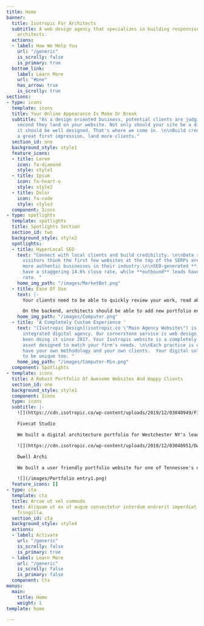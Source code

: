 ```yaml
---
title: Home
banner:
  title: Isotropic For Architects
  subtitle: A web design agency that specializes in building responsive websites for
    architects.
  actions:
  - label: How We Help You
    url: "/generic"
    is_scrolly: false
    is_primary: true
  bottom_link:
    label: Learn More
    url: "#one"
    has_arrow: true
    is_scrolly: true
sections:
- type: icons
  template: icons
  title: Your Online Appearance Is Make Or Break
  subtitle: "As a design oriented business, potential clients are judging from the
    second they land on your website. Not only should your site be a digital portfolio,
    it should be well designed. That's where we come in. \n\nBuild credibility, make
    a great first impression, land more clients."
  section_id: one
  background_style: style1
  feature_icons:
  - title: Lorem
    icon: fa-diamond
    style: style1
  - title: Ipsum
    icon: fa-heart-o
    style: style2
  - title: Dolor
    icon: fa-code
    style: style3
  component: Icons
- type: spotlights
  template: spotlights
  title: Spotlights Section
  section_id: two
  background_style: style2
  spotlights:
  - title: HyperLocal SEO
    text: "Connect with local clients and build credibility. \n\nData shows that web
      visitors think the first few websites at the top of the SERPs are amongst the
      more authentic businesses in their industry.\n\nSEO-generated **inbound** leads
      have a staggering 14.6% close rate, while **outbound** leads have a 1.7% close
      rate. "
    home_img_path: "/images/MarketBot.png"
  - title: Ease Of Use
    text: |-
      Your clients need to be able to quickly review your work, read about your firm and contact you for more information. Our sites do that by leveraging simplicity and good design.

      On the backend, architects should be able to add new portfolio entries, publish blog posts and change page text by themselves. We build our sites on a Wordpress CMS and design the backend to be as user friendly as the frontend.
    home_img_path: "/images/Computer.png"
  - title: 'A Completely Custom Experience '
    text: "[Isotropic Design](isotropic.co \"Main Agency Website\") is a vertically
      integrated digital agency. Our cornerstone service is web design, and we've
      been doing it since 2017. Your Isotropic website is a completely custom digital
      asset designed to match your firm's needs. \n\nEach practice is unique - you
      have your own methodology and your own clients.  Your digital solution needs
      to be unique too. "
    home_img_path: "/images/Computer-Min.png"
  component: Spotlights
- template: icons
  title: A Robust Portfolio Of Awesome Websites And Happy Clients
  section_id: one
  background_style: style1
  component: Icons
  type: icons
  subtitle: |-
    ![](https://cdn.isotropic.co/wp-content/uploads/2019/12/03040949/Fivecat-768x528.png.webp)

    Fivecat Studio

    We built a digital architecture portfolio for Westchester NY's leading high end residential firm.

    ![](https://cdn.isotropic.co/wp-content/uploads/2019/12/03040951/Dwell-768x528.png.webp)

    Dwell Archi

    We built a user friendly portfolio website for one of Tennessee's newest architecture firms.

    ![](/images/Portfolio entry1.png)
  feature_icons: []
- type: cta
  template: cta
  title: Arcue ut vel commodo
  text: Aliquam ut ex ut augue consectetur interdum endrerit imperdiet amet eleifend
    fringilla.
  section_id: cta
  background_style: style4
  actions:
  - label: Activate
    url: "/generic"
    is_scrolly: false
    is_primary: true
  - label: Learn More
    url: "/generic"
    is_scrolly: false
    is_primary: false
  component: Cta
menus:
  main:
    title: Home
    weight: 1
template: home

---
```

